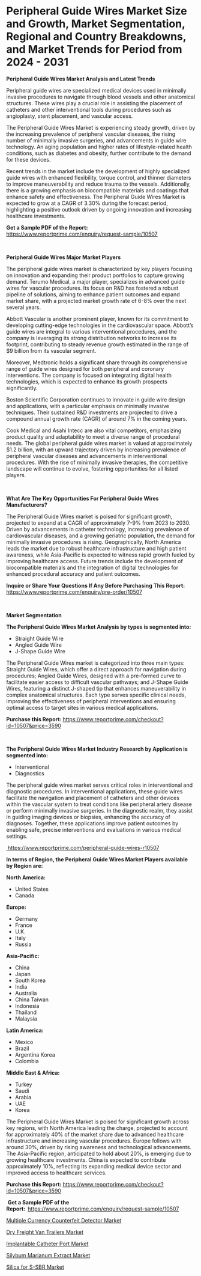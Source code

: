 <p><h1>Peripheral Guide Wires Market Size and Growth, Market Segmentation, Regional and Country Breakdowns, and Market Trends for Period from 2024 -  2031</h1></p><p><strong>Peripheral Guide Wires Market Analysis and Latest Trends</strong></p>
<p><p>Peripheral guide wires are specialized medical devices used in minimally invasive procedures to navigate through blood vessels and other anatomical structures. These wires play a crucial role in assisting the placement of catheters and other interventional tools during procedures such as angioplasty, stent placement, and vascular access.</p><p>The Peripheral Guide Wires Market is experiencing steady growth, driven by the increasing prevalence of peripheral vascular diseases, the rising number of minimally invasive surgeries, and advancements in guide wire technology. An aging population and higher rates of lifestyle-related health conditions, such as diabetes and obesity, further contribute to the demand for these devices. </p><p>Recent trends in the market include the development of highly specialized guide wires with enhanced flexibility, torque control, and thinner diameters to improve maneuverability and reduce trauma to the vessels. Additionally, there is a growing emphasis on biocompatible materials and coatings that enhance safety and effectiveness. The Peripheral Guide Wires Market is expected to grow at a CAGR of 3.30% during the forecast period, highlighting a positive outlook driven by ongoing innovation and increasing healthcare investments.</p></p>
<p><strong>Get a Sample PDF of the Report:&nbsp;</strong> <a href="https://www.reportprime.com/enquiry/request-sample/10507">https://www.reportprime.com/enquiry/request-sample/10507</a></p>
<p>&nbsp;</p>
<p><strong>Peripheral Guide Wires Major Market Players</strong></p>
<p><p>The peripheral guide wires market is characterized by key players focusing on innovation and expanding their product portfolios to capture growing demand. Terumo Medical, a major player, specializes in advanced guide wires for vascular procedures. Its focus on R&D has fostered a robust pipeline of solutions, aiming to enhance patient outcomes and expand market share, with a projected market growth rate of 6-8% over the next several years.</p><p>Abbott Vascular is another prominent player, known for its commitment to developing cutting-edge technologies in the cardiovascular space. Abbott’s guide wires are integral to various interventional procedures, and the company is leveraging its strong distribution networks to increase its footprint, contributing to steady revenue growth estimated in the range of $9 billion from its vascular segment.</p><p>Moreover, Medtronic holds a significant share through its comprehensive range of guide wires designed for both peripheral and coronary interventions. The company is focused on integrating digital health technologies, which is expected to enhance its growth prospects significantly.</p><p>Boston Scientific Corporation continues to innovate in guide wire design and applications, with a particular emphasis on minimally invasive techniques. Their sustained R&D investments are projected to drive a compound annual growth rate (CAGR) of around 7% in the coming years.</p><p>Cook Medical and Asahi Intecc are also vital competitors, emphasizing product quality and adaptability to meet a diverse range of procedural needs. The global peripheral guide wires market is valued at approximately $1.2 billion, with an upward trajectory driven by increasing prevalence of peripheral vascular diseases and advancements in interventional procedures. With the rise of minimally invasive therapies, the competitive landscape will continue to evolve, fostering opportunities for all listed players.</p></p>
<p>&nbsp;</p>
<p><strong>What Are The Key Opportunities For Peripheral Guide Wires Manufacturers?</strong></p>
<p><p>The Peripheral Guide Wires market is poised for significant growth, projected to expand at a CAGR of approximately 7-9% from 2023 to 2030. Driven by advancements in catheter technology, increasing prevalence of cardiovascular diseases, and a growing geriatric population, the demand for minimally invasive procedures is rising. Geographically, North America leads the market due to robust healthcare infrastructure and high patient awareness, while Asia-Pacific is expected to witness rapid growth fueled by improving healthcare access. Future trends include the development of biocompatible materials and the integration of digital technologies for enhanced procedural accuracy and patient outcomes.</p></p>
<p><strong>Inquire or Share Your Questions If Any Before Purchasing This Report:</strong> <a href="https://www.reportprime.com/enquiry/pre-order/10507">https://www.reportprime.com/enquiry/pre-order/10507</a></p>
<p>&nbsp;</p>
<p><strong>Market Segmentation</strong></p>
<p><strong>The Peripheral Guide Wires Market Analysis by types is segmented into:</strong></p>
<p><ul><li>Straight Guide Wire</li><li>Angled Guide Wire</li><li>J-Shape Guide Wire</li></ul></p>
<p><p>The Peripheral Guide Wires market is categorized into three main types: Straight Guide Wires, which offer a direct approach for navigation during procedures; Angled Guide Wires, designed with a pre-formed curve to facilitate easier access to difficult vascular pathways; and J-Shape Guide Wires, featuring a distinct J-shaped tip that enhances maneuverability in complex anatomical structures. Each type serves specific clinical needs, improving the effectiveness of peripheral interventions and ensuring optimal access to target sites in various medical applications.</p></p>
<p><strong>Purchase this Report:&nbsp;</strong><a href="https://www.reportprime.com/checkout?id=10507&price=3590">https://www.reportprime.com/checkout?id=10507&price=3590</a></p>
<p>&nbsp;</p>
<p><strong>The Peripheral Guide Wires Market Industry Research by Application is segmented into:</strong></p>
<p><ul><li>Interventional</li><li>Diagnostics</li></ul></p>
<p><p>The peripheral guide wires market serves critical roles in interventional and diagnostic procedures. In interventional applications, these guide wires facilitate the navigation and placement of catheters and other devices within the vascular system to treat conditions like peripheral artery disease or perform minimally invasive surgeries. In the diagnostic realm, they assist in guiding imaging devices or biopsies, enhancing the accuracy of diagnoses. Together, these applications improve patient outcomes by enabling safe, precise interventions and evaluations in various medical settings.</p></p>
<p><a href="https://www.reportprime.com/peripheral-guide-wires-r10507">&nbsp;https://www.reportprime.com/peripheral-guide-wires-r10507</a></p>
<p><strong>In terms of Region, the Peripheral Guide Wires Market Players available by Region are:</strong></p>
<p>
    <p> <strong> North America: </strong>
        <ul>
            <li>United States</li>
            <li>Canada</li>
        </ul>
        </p> 
    <p> <strong> Europe: </strong>
        <ul>
            <li>Germany</li>
            <li>France</li>
            <li>U.K.</li>
            <li>Italy</li>
            <li>Russia</li>
        </ul>
        </p> 
    <p> <strong> Asia-Pacific: </strong>
        <ul>
            <li>China</li>
            <li>Japan</li>
            <li>South Korea</li>
            <li>India</li>
            <li>Australia</li>
            <li>China Taiwan</li>
            <li>Indonesia</li>
            <li>Thailand</li>
            <li>Malaysia</li>
        </ul>
        </p> 
    <p> <strong> Latin America: </strong>
        <ul>
            <li>Mexico</li>
            <li>Brazil</li>
            <li>Argentina Korea</li>
            <li>Colombia</li>
        </ul>
        </p> 
    <p> <strong> Middle East & Africa: </strong>
        <ul>
            <li>Turkey</li>
            <li>Saudi</li>
            <li>Arabia</li>
            <li>UAE</li>
            <li>Korea</li>
        </ul>
    </p>
    </p>
<p><p>The Peripheral Guide Wires Market is poised for significant growth across key regions, with North America leading the charge, projected to account for approximately 40% of the market share due to advanced healthcare infrastructure and increasing vascular procedures. Europe follows with around 30%, driven by rising awareness and technological advancements. The Asia-Pacific region, anticipated to hold about 20%, is emerging due to growing healthcare investments. China is expected to contribute approximately 10%, reflecting its expanding medical device sector and improved access to healthcare services.</p></p>
<p><strong>Purchase this Report: </strong><a href="https://www.reportprime.com/checkout?id=10507&price=3590">https://www.reportprime.com/checkout?id=10507&price=3590</a></p>
<p>&nbsp;<strong>Get a Sample PDF of the Report:&nbsp;&nbsp;</strong><a href="https://www.reportprime.com/enquiry/request-sample/10507">https://www.reportprime.com/enquiry/request-sample/10507</a></p>
<p><strong></strong></p>
<p><p><a href="https://medium.com/@skylareaver78567/the-multiple-currency-counterfeit-detector-market-research-report-provides-an-in-depth-and-6b0d77449a12">Multiple Currency Counterfeit Detector Market</a></p><p><a href="https://issuu.com/reportprime-2/docs/dry-freight-van-trailers-market-siz_4e949c3af48577">Dry Freight Van Trailers Market</a></p><p><a href="https://github.com/marloy8/Market-Research-Report-List-6/blob/main/implantable-catheter-port-market.md">Implantable Catheter Port Market</a></p><p><a href="https://www.linkedin.com/pulse/global-silybum-marianum-extract-industry-types-applications-mmyke?trackingId=MXyh3wCTTK%2Bq0Q%2FRblES6g%3D%3D">Silybum Marianum Extract Market</a></p><p><a href="https://medium.com/@skylareaver78567/the-silica-for-s-sbr-market-is-experiencing-higher-than-anticipated-demand-compared-to-4a75f26ae278">Silica for S-SBR Market</a></p></p>